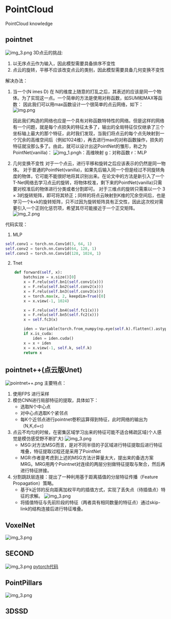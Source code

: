 # PointCloud
PointCloud knowledge

## pointnet
![img_3.png](imgs/pointnet.png)
3D点云的挑战:
1. 以无序点云作为输入，因此模型需要具备排序不变性
2. 点云的旋转，平移不应该改变点云的类别，因此模型需要具备几何变换不变性

解决办法：
1. 当一个(N imes D) 在 N的维度上随意的打乱之后，其表述的应该是同一个物体。为了实现这一点。一个简单的方法是使用对称函数，如SUM和MAX等函数：
因此我们可以用max函数设计一个很简单的点云网络，如下：
   ![img.png](img.png)

    因此我们构造的网络也应是一个具有对称函数特特性的网络。但是这样的网络有一个问题，就是每个点损失的特征太多了，输出的全局特征仅仅继承了三个坐标轴上最大的那个特征，此时我们发现，当我们将点云的每个点先映射到一个冗余的高维空间后（例如1024维），再去进行max的对称函数操作，损失的特征就没那么多了。由此，就可以设计出这PointNet的雏形，称之为PointNet(vanilla)：
![img_1.png](img_1.png)h：高维映射
g：对称函数
r：MLP
2. 几何变换不变性
对于一个点云，进行平移和旋转之后应该表示的仍然是同一物体。
对于普通的PointNet(vanilla)，如果先后输入同一个但是经过不同旋转角度的物体，它可能不能很好地将其识别出来。在论文中的方法是新引入了一个T-Net网络去学习点云的旋转，将物体校准，剩下来的PointNet(vanilla)只需要对校准后的物体进行分类或者分割即可。
   对于三维点的旋转只需乘以一个 3 × 3的旋转矩阵，即可将其矫正；同样的将点云映射到K维的冗余空间后，也是学习一个k×k的旋转矩阵，只不过因为旋转矩阵具有正交性，因此这次校对需要引入一个正则化惩罚项，希望其尽可能接近于一个正交矩阵。
   ![img_2.png](img_2.png)

代码实现：
1. MLP
```python
self.conv1 = torch.nn.Conv1d(3, 64, 1)
self.conv2 = torch.nn.Conv1d(64, 128, 1)
self.conv3 = torch.nn.Conv1d(128, 1024, 1)
```
2. Tnet
```python
    def forward(self, x):
        batchsize = x.size()[0]
        x = F.relu(self.bn1(self.conv1(x)))
        x = F.relu(self.bn2(self.conv2(x)))
        x = F.relu(self.bn3(self.conv3(x)))
        x = torch.max(x, 2, keepdim=True)[0]
        x = x.view(-1, 1024)

        x = F.relu(self.bn4(self.fc1(x)))
        x = F.relu(self.bn5(self.fc2(x)))
        x = self.fc3(x)

        iden = Variable(torch.from_numpy(np.eye(self.k).flatten().astype(np.float32))).view(1,self.k*self.k).repeat(batchsize,1)
        if x.is_cuda:
            iden = iden.cuda()
        x = x + iden
        x = x.view(-1, self.k, self.k)
        return x
```


## pointnet++(点云版Unet)
![pointnet++.png](imgs/pointnet++.png)
主要特点：
1. 使用FPS 进行采样
2. 模仿CNN进行局部特征的提取，具体如下：
   + 选取N个中心点
   + 对中心点选取K个紧邻点
   + 每K个近邻点进行pointnet卷积运算得到特征，此时网络的输出为（N,K,d+c)
3. 点云不均匀的时候，在密集区域学习出来的特征可能不适合稀疏区域(个人感觉是模仿感受野不断扩大)
   ![img_3.png](imgs/msg&mgr.png)
   + MSG:对方法MSG而言，是对不同半径的子区域进行特征提取后进行特征堆叠，特征提取过程还是采用了PointNet
   + MGR:作者是考虑到上述的MSG方法计算量太大，提出来的备选方案MRG。MRG用两个Pointnet对连续的两层分别做特征提取与聚合，然后再进行特征拼接。
4. 分割跳跃层连接：提出了一种利用基于距离插值的分层特征传播（Feature Propagation）策略。
   + 基于k近邻的反向距离加权平均的插值方式，实现了丢失点（待插值点）特征的求解。
   ![img_3.png](imgs/point++_skip.png)
   + 将插值特征与先前阶段的特征（两者具有相同数量的特征点）通过skip-link的结构连接后进行特征堆叠。 
## VoxelNet
![img_3.png](imgs/VoxelNet.png)

## SECOND
![img_3.png](imgs/SECOND.png)
[pytorch代码](https://github.com/traveller59/second.pytorch)

## PointPillars
![img_3.png](imgs/PointPillars.png)

## 3DSSD

